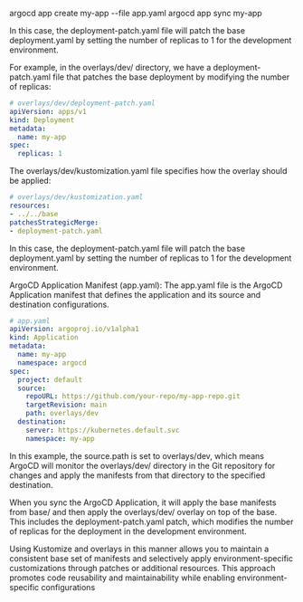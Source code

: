 argocd app create my-app --file app.yaml
argocd app sync my-app




In this case, the deployment-patch.yaml file will patch the base deployment.yaml by setting the number of replicas to 1 for the development environment.


For example, in the overlays/dev/ directory, we have a deployment-patch.yaml file that patches the base deployment by modifying the number of replicas:

```yaml
# overlays/dev/deployment-patch.yaml
apiVersion: apps/v1
kind: Deployment
metadata:
  name: my-app
spec:
  replicas: 1
```
The overlays/dev/kustomization.yaml file specifies how the overlay should be applied:
```yaml
# overlays/dev/kustomization.yaml
resources:
- ../../base
patchesStrategicMerge:
- deployment-patch.yaml
```
In this case, the deployment-patch.yaml file will patch the base deployment.yaml by setting the number of replicas to 1 for the development environment.

ArgoCD Application Manifest (app.yaml): The app.yaml file is the ArgoCD Application manifest that defines the application and its source and destination configurations.

```yaml
# app.yaml
apiVersion: argoproj.io/v1alpha1
kind: Application
metadata:
  name: my-app
  namespace: argocd
spec:
  project: default
  source:
    repoURL: https://github.com/your-repo/my-app-repo.git
    targetRevision: main
    path: overlays/dev
  destination:
    server: https://kubernetes.default.svc
    namespace: my-app
```
In this example, the source.path is set to overlays/dev, which means ArgoCD will monitor the overlays/dev/ directory in the Git repository for changes and apply the manifests from that directory to the specified destination.

When you sync the ArgoCD Application, it will apply the base manifests from base/ and then apply the overlays/dev/ overlay on top of the base. This includes the deployment-patch.yaml patch, which modifies the number of replicas for the deployment in the development environment.

Using Kustomize and overlays in this manner allows you to maintain a consistent base set of manifests and selectively apply environment-specific customizations through patches or additional resources. This approach promotes code reusability and maintainability while enabling environment-specific configurations


